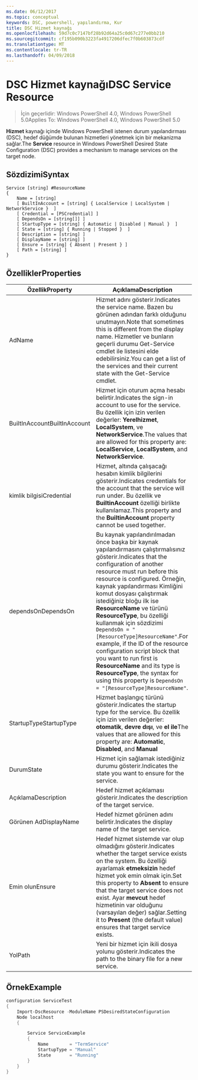 ```yaml
---
ms.date: 06/12/2017
ms.topic: conceptual
keywords: DSC, powershell, yapılandırma, Kur
title: DSC Hizmet kaynağı
ms.openlocfilehash: 59d7c0c7147bf28b92d64a25c0d67c277e0bb210
ms.sourcegitcommit: cf195b090b3223fa4917206dfec7f0b603873cdf
ms.translationtype: MT
ms.contentlocale: tr-TR
ms.lasthandoff: 04/09/2018
---
```

# <a name="dsc-service-resource"></a><span data-ttu-id="33368-103">DSC Hizmet kaynağı</span><span class="sxs-lookup"><span data-stu-id="33368-103">DSC Service Resource</span></span>

> <span data-ttu-id="33368-104">İçin geçerlidir: Windows PowerShell 4.0, Windows PowerShell 5.0</span><span class="sxs-lookup"><span data-stu-id="33368-104">Applies To: Windows PowerShell 4.0, Windows PowerShell 5.0</span></span>


<span data-ttu-id="33368-105">**Hizmet** kaynağı içinde Windows PowerShell istenen durum yapılandırması (DSC), hedef düğümde bulunan hizmetleri yönetmek için bir mekanizma sağlar.</span><span class="sxs-lookup"><span data-stu-id="33368-105">The **Service** resource in Windows PowerShell Desired State Configuration (DSC) provides a mechanism to manage services on the target node.</span></span>

## <a name="syntax"></a><span data-ttu-id="33368-106">Sözdizimi</span><span class="sxs-lookup"><span data-stu-id="33368-106">Syntax</span></span>

```
Service [string] #ResourceName
{
    Name = [string]
    [ BuiltInAccount = [string] { LocalService | LocalSystem | NetworkService }  ]
    [ Credential = [PSCredential] ]
    [ DependsOn = [string[]] ]
    [ StartupType = [string] { Automatic | Disabled | Manual }  ]
    [ State = [string] { Running | Stopped }  ]
    [ Description = [string] ]
    [ DisplayName = [string] ]
    [ Ensure = [string] { Absent | Present } ]
    [ Path = [string] ]
}
```

## <a name="properties"></a><span data-ttu-id="33368-107">Özellikler</span><span class="sxs-lookup"><span data-stu-id="33368-107">Properties</span></span>

|  <span data-ttu-id="33368-108">Özellik</span><span class="sxs-lookup"><span data-stu-id="33368-108">Property</span></span>  |  <span data-ttu-id="33368-109">Açıklama</span><span class="sxs-lookup"><span data-stu-id="33368-109">Description</span></span>   |
|---|---|
| <span data-ttu-id="33368-110">Ad</span><span class="sxs-lookup"><span data-stu-id="33368-110">Name</span></span>| <span data-ttu-id="33368-111">Hizmet adını gösterir.</span><span class="sxs-lookup"><span data-stu-id="33368-111">Indicates the service name.</span></span> <span data-ttu-id="33368-112">Bazen bu görünen adından farklı olduğunu unutmayın.</span><span class="sxs-lookup"><span data-stu-id="33368-112">Note that sometimes this is different from the display name.</span></span> <span data-ttu-id="33368-113">Hizmetler ve bunların geçerli durumu Get-Service cmdlet ile listesini elde edebilirsiniz.</span><span class="sxs-lookup"><span data-stu-id="33368-113">You can get a list of the services and their current state with the Get-Service cmdlet.</span></span>|
| <span data-ttu-id="33368-114">BuiltInAccount</span><span class="sxs-lookup"><span data-stu-id="33368-114">BuiltInAccount</span></span>| <span data-ttu-id="33368-115">Hizmet için oturum açma hesabı belirtir.</span><span class="sxs-lookup"><span data-stu-id="33368-115">Indicates the sign-in account to use for the service.</span></span> <span data-ttu-id="33368-116">Bu özellik için izin verilen değerler: **Yerelhizmet**, **LocalSystem**, ve **NetworkService**.</span><span class="sxs-lookup"><span data-stu-id="33368-116">The values that are allowed for this property are: **LocalService**, **LocalSystem**, and **NetworkService**.</span></span>|
| <span data-ttu-id="33368-117">kimlik bilgisi</span><span class="sxs-lookup"><span data-stu-id="33368-117">Credential</span></span>| <span data-ttu-id="33368-118">Hizmet, altında çalışacağı hesabın kimlik bilgilerini gösterir.</span><span class="sxs-lookup"><span data-stu-id="33368-118">Indicates credentials for the account that the service will run under.</span></span> <span data-ttu-id="33368-119">Bu özellik ve __BuiltinAccount__ özelliği birlikte kullanılamaz.</span><span class="sxs-lookup"><span data-stu-id="33368-119">This property and the __BuiltinAccount__ property cannot be used together.</span></span>|
| <span data-ttu-id="33368-120">dependsOn</span><span class="sxs-lookup"><span data-stu-id="33368-120">DependsOn</span></span>| <span data-ttu-id="33368-121">Bu kaynak yapılandırılmadan önce başka bir kaynak yapılandırmasını çalıştırmalısınız gösterir.</span><span class="sxs-lookup"><span data-stu-id="33368-121">Indicates that the configuration of another resource must run before this resource is configured.</span></span> <span data-ttu-id="33368-122">Örneğin, kaynak yapılandırması Kimliğini komut dosyası çalıştırmak istediğiniz bloğu ilk ise __ResourceName__ ve türünü __ResourceType__, bu özelliği kullanmak için sözdizimi `DependsOn = "[ResourceType]ResourceName"`.</span><span class="sxs-lookup"><span data-stu-id="33368-122">For example, if the ID of the resource configuration script block that you want to run first is __ResourceName__ and its type is __ResourceType__, the syntax for using this property is `DependsOn = "[ResourceType]ResourceName"`.</span></span>|
| <span data-ttu-id="33368-123">StartupType</span><span class="sxs-lookup"><span data-stu-id="33368-123">StartupType</span></span>| <span data-ttu-id="33368-124">Hizmet başlangıç türünü gösterir.</span><span class="sxs-lookup"><span data-stu-id="33368-124">Indicates the startup type for the service.</span></span> <span data-ttu-id="33368-125">Bu özellik için izin verilen değerler: **otomatik**, **devre dışı**, ve **el ile**</span><span class="sxs-lookup"><span data-stu-id="33368-125">The values that are allowed for this property are: **Automatic**, **Disabled**, and **Manual**</span></span>|
| <span data-ttu-id="33368-126">Durum</span><span class="sxs-lookup"><span data-stu-id="33368-126">State</span></span>| <span data-ttu-id="33368-127">Hizmet için sağlamak istediğiniz durumu gösterir.</span><span class="sxs-lookup"><span data-stu-id="33368-127">Indicates the state you want to ensure for the service.</span></span>|
| <span data-ttu-id="33368-128">Açıklama</span><span class="sxs-lookup"><span data-stu-id="33368-128">Description</span></span> | <span data-ttu-id="33368-129">Hedef hizmet açıklaması gösterir.</span><span class="sxs-lookup"><span data-stu-id="33368-129">Indicates the description of the target service.</span></span>|
| <span data-ttu-id="33368-130">Görünen Ad</span><span class="sxs-lookup"><span data-stu-id="33368-130">DisplayName</span></span> | <span data-ttu-id="33368-131">Hedef hizmet görünen adını belirtir.</span><span class="sxs-lookup"><span data-stu-id="33368-131">Indicates the display name of the target service.</span></span>|
| <span data-ttu-id="33368-132">Emin olun</span><span class="sxs-lookup"><span data-stu-id="33368-132">Ensure</span></span> | <span data-ttu-id="33368-133">Hedef hizmet sistemde var olup olmadığını gösterir.</span><span class="sxs-lookup"><span data-stu-id="33368-133">Indicates whether the target service exists on the system.</span></span> <span data-ttu-id="33368-134">Bu özelliği ayarlamak **etmeksizin** hedef hizmet yok emin olmak için.</span><span class="sxs-lookup"><span data-stu-id="33368-134">Set this property to **Absent** to ensure that the target service does not exist.</span></span> <span data-ttu-id="33368-135">Ayar **mevcut** hedef hizmetinin var olduğunu (varsayılan değer) sağlar.</span><span class="sxs-lookup"><span data-stu-id="33368-135">Setting it to **Present** (the default value) ensures that target service exists.</span></span>|
| <span data-ttu-id="33368-136">Yol</span><span class="sxs-lookup"><span data-stu-id="33368-136">Path</span></span> | <span data-ttu-id="33368-137">Yeni bir hizmet için ikili dosya yolunu gösterir.</span><span class="sxs-lookup"><span data-stu-id="33368-137">Indicates the path to the binary file for a new service.</span></span>|

## <a name="example"></a><span data-ttu-id="33368-138">Örnek</span><span class="sxs-lookup"><span data-stu-id="33368-138">Example</span></span>

```powershell
configuration ServiceTest
{
    Import-DscResource -ModuleName PSDesiredStateConfiguration
    Node localhost
    {

        Service ServiceExample
        {
            Name        = "TermService"
            StartupType = "Manual"
            State       = "Running"
        }
    }
}
```